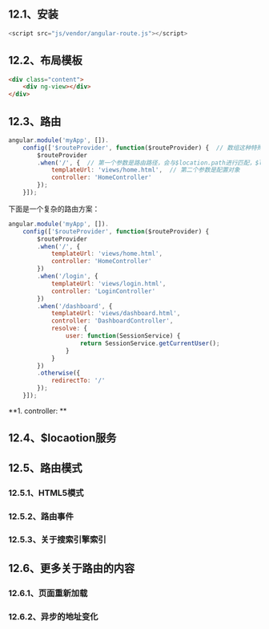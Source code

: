 ## 12.1、安装
```javascript
<script src="js/vendor/angular-route.js"></script>
```

## 12.2、布局模板
```html
<div class="content">
    <div ng-view></div>
</div>
```
## 12.3、路由

```javascript
angular.module('myApp', []).
    config(['$routeProvider', function($routeProvider) {  // 数组这种特殊的依赖注入语法
        $routeProvider
        .when('/', {  // 第一个参数是路由路径，会与$location.path进行匹配，$location.path也就是当前URL的路径
            templateUrl: 'views/home.html',  // 第二个参数是配置对象
            controller: 'HomeController'
        });
    }]);
```

下面是一个复杂的路由方案：
```javascript
angular.module('myApp', []).
    config(['$routeProvider', function($routeProvider) {
        $routeProvider
        .when('/', {
            templateUrl: 'views/home.html',
            controller: 'HomeController'
        })
        .when('/login', {
            templateUrl: 'views/login.html',
            controller: 'LoginController'
        })
        .when('/dashboard', {
            templateUrl: 'views/dashboard.html',
            controller: 'DashboardController',
            resolve: {
                user: function(SessionService) {
                    return SessionService.getCurrentUser();
                }
            }
        })
        .otherwise({
            redirectTo: '/'
        });
    }]);
```

**1. controller: **


## 12.4、$locaotion服务

## 12.5、路由模式

### 12.5.1、HTML5模式

### 12.5.2、路由事件

### 12.5.3、关于搜索引擎索引

## 12.6、更多关于路由的内容

### 12.6.1、页面重新加载

### 12.6.2、异步的地址变化
